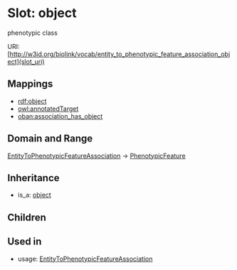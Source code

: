 # Slot: object


phenotypic class

URI: [http://w3id.org/biolink/vocab/entity_to_phenotypic_feature_association_object](slot_uri)
## Mappings

 * [rdf:object](http://purl.obolibrary.org/obo/rdf_object)
 * [owl:annotatedTarget](http://purl.obolibrary.org/obo/owl_annotatedTarget)
 * [oban:association_has_object](http://purl.obolibrary.org/obo/oban_association_has_object)
## Domain and Range

[EntityToPhenotypicFeatureAssociation](EntityToPhenotypicFeatureAssociation.md) -> [PhenotypicFeature](PhenotypicFeature.md)
## Inheritance

 *  is_a: [object](object.md)
## Children

## Used in

 *  usage: [EntityToPhenotypicFeatureAssociation](EntityToPhenotypicFeatureAssociation.md)
